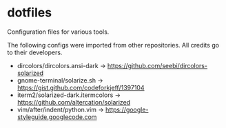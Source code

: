 dotfiles
================================================================================
Configuration files for various tools.

The following configs were imported from other repositories. All credits go to
their developers.
* dircolors/dircolors.ansi-dark -> https://github.com/seebi/dircolors-solarized
* gnome-terminal/solarize.sh -> https://gist.github.com/codeforkjeff/1397104
* iterm2/solarized-dark.itermcolors -> https://github.com/altercation/solarized
* vim/after/indent/python.vim -> https://google-styleguide.googlecode.com
